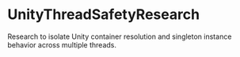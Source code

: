 # UnityThreadSafetyResearch
Research to isolate Unity container resolution and singleton instance behavior across multiple threads.
